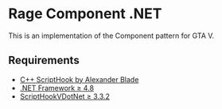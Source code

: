 Rage Component .NET
============================

This is an implementation of the Component pattern for GTA V.

## Requirements

* [C++ ScriptHook by Alexander Blade](http://www.dev-c.com/gtav/scripthookv/)
* [.NET Framework ≥ 4.8](https://dotnet.microsoft.com/download/dotnet-framework/net48)
* [ScriptHookVDotNet ≥ 3.3.2](https://github.com/crosire/scripthookvdotnet)
